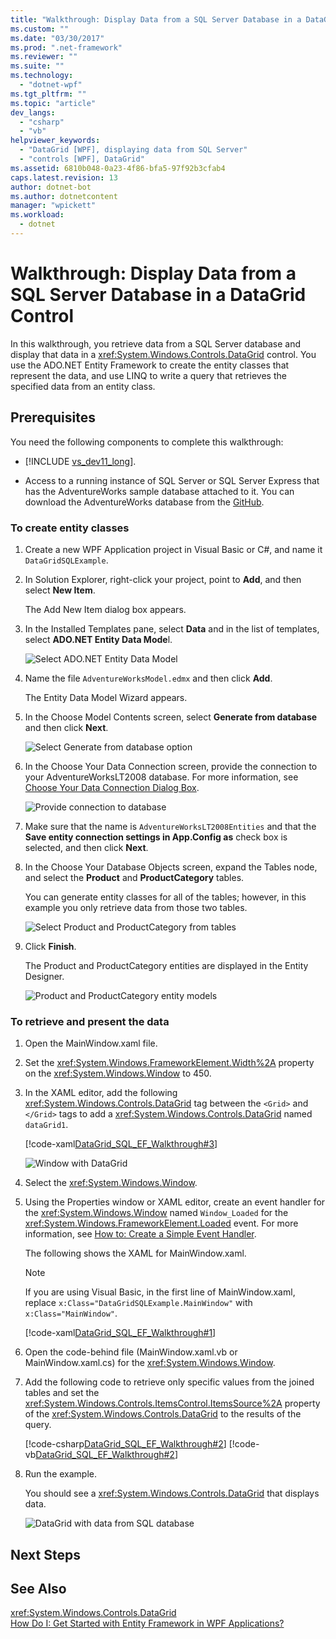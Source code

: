 ```yaml
---
title: "Walkthrough: Display Data from a SQL Server Database in a DataGrid Control"
ms.custom: ""
ms.date: "03/30/2017"
ms.prod: ".net-framework"
ms.reviewer: ""
ms.suite: ""
ms.technology: 
  - "dotnet-wpf"
ms.tgt_pltfrm: ""
ms.topic: "article"
dev_langs: 
  - "csharp"
  - "vb"
helpviewer_keywords: 
  - "DataGrid [WPF], displaying data from SQL Server"
  - "controls [WPF], DataGrid"
ms.assetid: 6810b048-0a23-4f86-bfa5-97f92b3cfab4
caps.latest.revision: 13
author: dotnet-bot
ms.author: dotnetcontent
manager: "wpickett"
ms.workload: 
  - dotnet
---
```

# Walkthrough: Display Data from a SQL Server Database in a DataGrid Control
In this walkthrough, you retrieve data from a SQL Server database and display that data in a <xref:System.Windows.Controls.DataGrid> control. You use the ADO.NET Entity Framework to create the entity classes that represent the data, and use LINQ to write a query that retrieves the specified data from an entity class.  
  
## Prerequisites  
 You need the following components to complete this walkthrough:  
  
- [!INCLUDE [vs_dev11_long](../../../../includes/vs-dev11-long-md.md)].  
  
- Access to a running instance of SQL Server or SQL Server Express that has the AdventureWorks sample database attached to it. You can download the AdventureWorks database from the [GitHub](https://github.com/Microsoft/sql-server-samples/releases).  
  
### To create entity classes  
  
1.  Create a new WPF Application project in Visual Basic or C#, and name it `DataGridSQLExample`.  
  
2.  In Solution Explorer, right-click your project, point to **Add**, and then select **New Item**.  
  
     The Add New Item dialog box appears.  
  
3.  In the Installed Templates pane, select **Data** and in the list of templates, select **ADO.NET Entity Data Mode**l.  
  
     ![Select ADO.NET Entity Data Model](../../../../docs/framework/wpf/controls/media/datagrid-sql-ef-step1.png "DataGrid_SQL_EF_Step1")  
  
4.  Name the file `AdventureWorksModel.edmx` and then click **Add**.  
  
     The Entity Data Model Wizard appears.  
  
5.  In the Choose Model Contents screen, select **Generate from database** and then click **Next**.  
  
     ![Select Generate from database option](../../../../docs/framework/wpf/controls/media/datagrid-sql-ef-step2.png "DataGrid_SQL_EF_Step2")  
  
6.  In the Choose Your Data Connection screen, provide the connection to your AdventureWorksLT2008 database. For more information, see [Choose Your Data Connection Dialog Box](http://go.microsoft.com/fwlink/?LinkId=160190).  
  
     ![Provide connection to database](../../../../docs/framework/wpf/controls/media/datagrid-sql-ef-step3.png "DataGrid_SQL_EF_Step3")  
  
7.  Make sure that the name is `AdventureWorksLT2008Entities` and that the **Save entity connection settings in App.Config as** check box is selected, and then click **Next**.  
  
8.  In the Choose Your Database Objects screen, expand the Tables node, and select the **Product** and **ProductCategory** tables.  
  
     You can generate entity classes for all of the tables; however, in this example you only retrieve data from those two tables.  
  
     ![Select Product and ProductCategory from tables](../../../../docs/framework/wpf/controls/media/datagrid-sql-ef-step4.png "DataGrid_SQL_EF_Step4")  
  
9. Click **Finish**.  
  
     The Product and ProductCategory entities are displayed in the Entity Designer.  
  
     ![Product and ProductCategory entity models](../../../../docs/framework/wpf/controls/media/datagrid-sql-ef-step5.png "DataGrid_SQL_EF_Step5")  
  
### To retrieve and present the data  
  
1. Open the MainWindow.xaml file.  
  
2. Set the <xref:System.Windows.FrameworkElement.Width%2A> property on the <xref:System.Windows.Window> to 450.  
  
3. In the XAML editor, add the following <xref:System.Windows.Controls.DataGrid> tag between the `<Grid>` and `</Grid>` tags to add a <xref:System.Windows.Controls.DataGrid> named `dataGrid1`.  
  
    [!code-xaml[DataGrid_SQL_EF_Walkthrough#3](../../../../samples/snippets/csharp/VS_Snippets_Wpf/DataGrid_SQL_EF_Walkthrough/CS/MainWindow.xaml#3)]  
  
    ![Window with DataGrid](../../../../docs/framework/wpf/controls/media/datagrid-sql-ef-step6.png "DataGrid_SQL_EF_Step6")  
  
4. Select the <xref:System.Windows.Window>.  
  
5. Using the Properties window or XAML editor, create an event handler for the <xref:System.Windows.Window> named `Window_Loaded` for the <xref:System.Windows.FrameworkElement.Loaded> event. For more information, see [How to: Create a Simple Event Handler](http://msdn.microsoft.com/library/b1456e07-9dec-4354-99cf-18666b64f480).  
  
    The following shows the XAML for MainWindow.xaml.  
  
   > [!NOTE]
   >  If you are using Visual Basic, in the first line of MainWindow.xaml, replace `x:Class="DataGridSQLExample.MainWindow"` with `x:Class="MainWindow"`.  
  
    [!code-xaml[DataGrid_SQL_EF_Walkthrough#1](../../../../samples/snippets/csharp/VS_Snippets_Wpf/DataGrid_SQL_EF_Walkthrough/CS/MainWindow.xaml#1)]  
  
6. Open the code-behind file (MainWindow.xaml.vb or MainWindow.xaml.cs) for the <xref:System.Windows.Window>.  
  
7. Add the following code to retrieve only specific values from the joined tables and set the <xref:System.Windows.Controls.ItemsControl.ItemsSource%2A> property of the <xref:System.Windows.Controls.DataGrid> to the results of the query.  
  
    [!code-csharp[DataGrid_SQL_EF_Walkthrough#2](../../../../samples/snippets/csharp/VS_Snippets_Wpf/DataGrid_SQL_EF_Walkthrough/CS/MainWindow.xaml.cs#2)]
    [!code-vb[DataGrid_SQL_EF_Walkthrough#2](../../../../samples/snippets/visualbasic/VS_Snippets_Wpf/DataGrid_SQL_EF_Walkthrough/VB/MainWindow.xaml.vb#2)]  
  
8. Run the example.  
  
    You should see a <xref:System.Windows.Controls.DataGrid> that displays data.  
  
    ![DataGrid with data from SQL database](../../../../docs/framework/wpf/controls/media/datagrid-sql-ef-step7.png "DataGrid_SQL_EF_Step7")  
  
## Next Steps  
  
## See Also  
 <xref:System.Windows.Controls.DataGrid>  
 [How Do I: Get Started with Entity Framework in WPF Applications?](http://go.microsoft.com/fwlink/?LinkId=159868)
